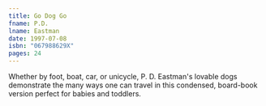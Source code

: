 ```yaml
---
title: Go Dog Go
fname: P.D.
lname: Eastman
date: 1997-07-08
isbn: "067988629X"
pages: 24
---
```


Whether by foot, boat, car, or unicycle, P. D. Eastman's lovable dogs demonstrate the many ways one can travel in this condensed, board-book version perfect for babies and toddlers.
